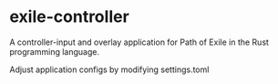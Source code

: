 # exile-controller

A controller-input and overlay application for Path of Exile in the Rust programming language.

Adjust application configs by modifying settings.toml

